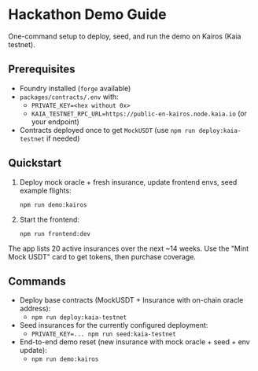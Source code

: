 # Hackathon Demo Guide

One-command setup to deploy, seed, and run the demo on Kairos (Kaia testnet).

## Prerequisites

- Foundry installed (`forge` available)
- `packages/contracts/.env` with:
  - `PRIVATE_KEY=<hex without 0x>`
  - `KAIA_TESTNET_RPC_URL=https://public-en-kairos.node.kaia.io` (or your endpoint)
- Contracts deployed once to get `MockUSDT` (use `npm run deploy:kaia-testnet` if needed)

## Quickstart

1. Deploy mock oracle + fresh insurance, update frontend envs, seed example flights:
   
   `npm run demo:kairos`

2. Start the frontend:
   
   `npm run frontend:dev`

The app lists 20 active insurances over the next ~14 weeks. Use the "Mint Mock USDT" card to get tokens, then purchase coverage.

## Commands

- Deploy base contracts (MockUSDT + Insurance with on-chain oracle address):
  - `npm run deploy:kaia-testnet`
- Seed insurances for the currently configured deployment:
  - `PRIVATE_KEY=... npm run seed:kaia-testnet`
- End-to-end demo reset (new insurance with mock oracle + seed + env update):
  - `npm run demo:kairos`

